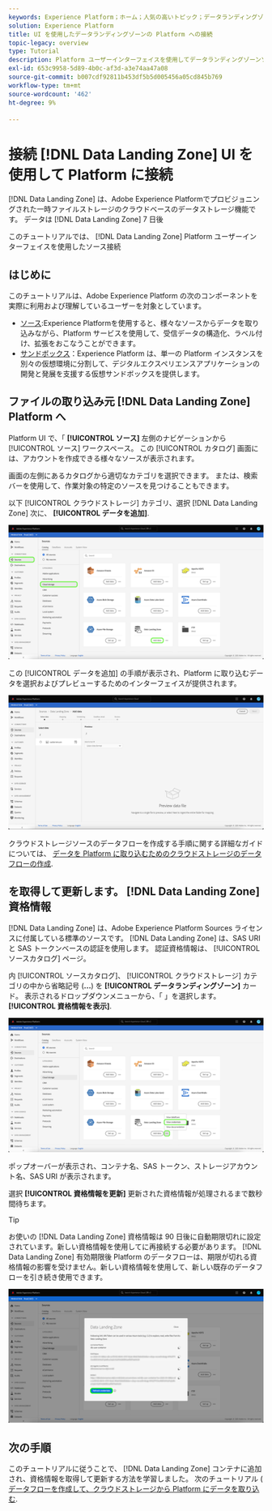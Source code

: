 ```yaml
---
keywords: Experience Platform；ホーム；人気の高いトピック；データランディングゾーン；データランディングゾーン
solution: Experience Platform
title: UI を使用したデータランディングゾーンの Platform への接続
topic-legacy: overview
type: Tutorial
description: Platform ユーザーインターフェイスを使用してデータランディングゾーンソースコネクタを作成する方法を説明します。
exl-id: 653c9958-5d89-4b0c-af3d-a3e74aa47a08
source-git-commit: b007cdf92811b453df5b5d005456a05cd845b769
workflow-type: tm+mt
source-wordcount: '462'
ht-degree: 9%

---
```


# 接続 [!DNL Data Landing Zone] UI を使用して Platform に接続

[!DNL Data Landing Zone] は、Adobe Experience Platformでプロビジョニングされた一時ファイルストレージのクラウドベースのデータストレージ機能です。 データは [!DNL Data Landing Zone] 7 日後

このチュートリアルでは、 [!DNL Data Landing Zone] Platform ユーザーインターフェイスを使用したソース接続

## はじめに

このチュートリアルは、Adobe Experience Platform の次のコンポーネントを実際に利用および理解しているユーザーを対象としています。

* [ソース](../../../../home.md):Experience Platformを使用すると、様々なソースからデータを取り込みながら、Platform サービスを使用して、受信データの構造化、ラベル付け、拡張をおこなうことができます。
* [サンドボックス](../../../../../sandboxes/home.md)：Experience Platform は、単一の Platform インスタンスを別々の仮想環境に分割して、デジタルエクスペリエンスアプリケーションの開発と発展を支援する仮想サンドボックスを提供します。

## ファイルの取り込み元 [!DNL Data Landing Zone] Platform へ

Platform UI で、「 **[!UICONTROL ソース]** 左側のナビゲーションから [!UICONTROL ソース] ワークスペース。 この [!UICONTROL カタログ] 画面には、アカウントを作成できる様々なソースが表示されます。

画面の左側にあるカタログから適切なカテゴリを選択できます。 または、検索バーを使用して、作業対象の特定のソースを見つけることもできます。

以下 [!UICONTROL クラウドストレージ] カテゴリ、選択 [!DNL Data Landing Zone] 次に、 **[!UICONTROL データを追加]**.

![カタログ](../../../../images/tutorials/create/dlz/catalog.png)

この [!UICONTROL データを追加] の手順が表示され、Platform に取り込むデータを選択およびプレビューするためのインターフェイスが提供されます。

![add-data](../../../../images/tutorials/create/dlz/add-data.png)

クラウドストレージソースのデータフローを作成する手順に関する詳細なガイドについては、 [データを Platform に取り込むためのクラウドストレージのデータフローの作成](../../dataflow/batch/cloud-storage.md).

## を取得して更新します。 [!DNL Data Landing Zone] 資格情報

[!DNL Data Landing Zone] は、Adobe Experience Platform Sources ライセンスに付属している標準のソースです。 [!DNL Data Landing Zone] は、SAS URI と SAS トークンベースの認証を使用します。 認証資格情報は、 [!UICONTROL ソースカタログ] ページ。

内 [!UICONTROL ソースカタログ]、 [!UICONTROL クラウドストレージ] カテゴリの中から省略記号 (**...**) を **[!UICONTROL データランディングゾーン]** カード。 表示されるドロップダウンメニューから、「 」を選択します。 **[!UICONTROL 資格情報を表示]**.

![options](../../../../images/tutorials/create/dlz/options.png)

ポップオーバーが表示され、コンテナ名、SAS トークン、ストレージアカウント名、SAS URI が表示されます。

選択 **[!UICONTROL 資格情報を更新]** 更新された資格情報が処理されるまで数秒間待ちます。

>[!TIP]
>
>お使いの [!DNL Data Landing Zone] 資格情報は 90 日後に自動期限切れに設定されています。新しい資格情報を使用してに再接続する必要があります。 [!DNL Data Landing Zone] 有効期限後 Platform のデータフローは、期限が切れる資格情報の影響を受けません。新しい資格情報を使用して、新しい既存のデータフローを引き続き使用できます。

![view-credentials](../../../../images/tutorials/create/dlz/credentials.png)

## 次の手順

このチュートリアルに従うことで、 [!DNL Data Landing Zone] コンテナに追加され、資格情報を取得して更新する方法を学習しました。 次のチュートリアル ( [データフローを作成して、クラウドストレージから Platform にデータを取り込む](../../dataflow/batch/cloud-storage.md).
